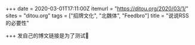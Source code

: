 +++
date = 2020-03-01T17:11:00Z
itemurl = "https://ditou.org/2020/03/1/"
sites = "ditou.org"
tags = ["招牌文化", "北魏体", "Feedbro"]
title = "说说RSS的必要性"

+++
发自己的博文链接是为了测试🙂